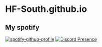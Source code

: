 # HF-South.github.io

## My spotify
[![spotify-github-profile](https://spotify-github-profile.vercel.app/api/view?uid=31uzawzmrbwsipc74446nqv2wofm&cover_image=false&theme=default&show_offline=false&background_color=000000&interchange=false&bar_color=71e868&bar_color_cover=true)](https://github.com/HF-South) [![Discord Presence](https://lanyard.cnrad.dev/api/693428744622309418)](https://discord.com/users/693428744622309418)


